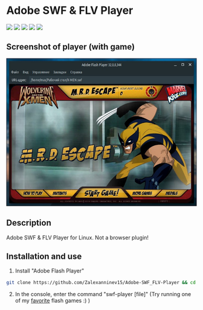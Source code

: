 # Adobe SWF & FLV Player

[![](https://img.shields.io/badge/OS-Linux-ligthgreen?logo=linux)](https://github.com/Zalexanninev15/Adobe-SWF_FLV-Player)
[![](https://img.shields.io/github/last-commit/Zalexanninev15/Adobe-SWF_FLV-Player)](https://github.com/Zalexanninev15/Adobe-SWF_FLV-Player/commits/master)
[![](https://img.shields.io/badge/license-GPLv3-ligthgreen.svg)](LICENSE)
[![](https://img.shields.io/badge/donate-QIWI-FF8C00.svg)](https://qiwi.com/n/ZALEXANNINEV15)
[![](https://img.shields.io/badge/donate-YooMoney-8B3FFD.svg)](https://yoomoney.ru/to/410015106319420)

## Screenshot of player (with game)

![](https://github.com/Zalexanninev15/Adobe-SWF_FLV-Player/blob/master/screenshot.png?raw=true)

## Description
Adobe SWF & FLV Player for Linux. Not a browser plugin!

## Installation and use
1. Install "Adobe Flash Player"
```bash
git clone https://github.com/Zalexanninev15/Adobe-SWF_FLV-Player && cd Adobe-SWF_FLV-Player && sudo cp swf-player /usr/bin/swf-player
```
2. In the console, enter the command "swf-player [file]" (Try running one of my [favorite](https://github.com/Zalexanninev15/Adobe-SWF_FLV-Player-Installer/raw/master/X-MEN.swf) flash games :) )
